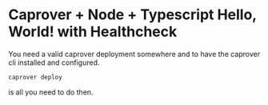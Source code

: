 # Caprover + Node + Typescript Hello, World! with Healthcheck

You need a valid caprover deployment somewhere and to have the caprover cli installed and configured.

```caprover deploy```

is all you need to do then.
